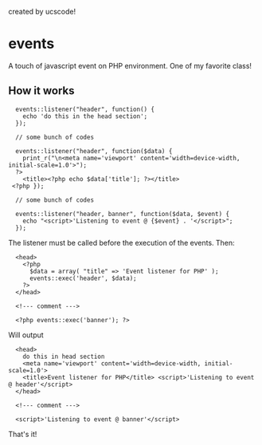 created by ucscode!

# events
A touch of javascript event on PHP environment. One of my favorite class!

## How it works

``` 
  events::listener("header", function() {
    echo 'do this in the head section';
  });
  
  // some bunch of codes
  
  events::listener("header", function($data) {
    print_r("\n<meta name='viewport' content='width=device-width, initial-scale=1.0'>");
  ?>
    <title><?php echo $data['title']; ?></title>
 <?php });

  // some bunch of codes
  
  events::listener("header, banner", function($data, $event) {
    echo "<script>'Listening to event @ {$event} . '</script>";
  });
```

The listener must be called before the execution of the events. Then:

```
  <head>
    <?php
      $data = array( "title" => 'Event listener for PHP' );
      events::exec('header', $data);
    ?>
  </head>
  
  <!--- comment --->
  
  <?php events::exec('banner'); ?>
```

Will output

```
  <head>
    do this in head section
    <meta name='viewport' content='width=device-width, initial-scale=1.0'> 
    <title>Event listener for PHP</title> <script>'Listening to event @ header'</script>
  </head>
  
  <!--- comment --->
  
  <script>'Listening to event @ banner'</script>
```

That's it!

